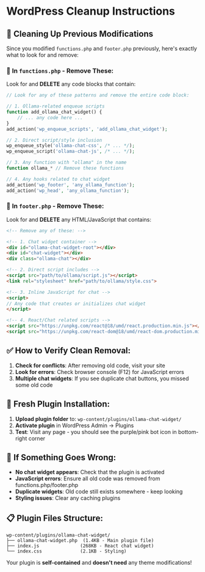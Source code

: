 # WordPress Cleanup Instructions

## 🧹 Cleaning Up Previous Modifications

Since you modified `functions.php` and `footer.php` previously, here's exactly what to look for and remove:

### 📝 **In `functions.php` - Remove These:**

Look for and **DELETE** any code blocks that contain:

```php
// Look for any of these patterns and remove the entire code block:

// 1. Ollama-related enqueue scripts
function add_ollama_chat_widget() {
    // ... any code here ...
}
add_action('wp_enqueue_scripts', 'add_ollama_chat_widget');

// 2. Direct script/style inclusion
wp_enqueue_style('ollama-chat-css', /* ... */);
wp_enqueue_script('ollama-chat-js', /* ... */);

// 3. Any function with "ollama" in the name
function ollama_* // Remove these functions

// 4. Any hooks related to chat widget
add_action('wp_footer', 'any_ollama_function');
add_action('wp_head', 'any_ollama_function');
```

### 📝 **In `footer.php` - Remove These:**

Look for and **DELETE** any HTML/JavaScript that contains:

```html
<!-- Remove any of these: -->

<!-- 1. Chat widget container -->
<div id="ollama-chat-widget-root"></div>
<div id="chat-widget"></div>
<div class="ollama-chat"></div>

<!-- 2. Direct script includes -->
<script src="path/to/ollama/script.js"></script>
<link rel="stylesheet" href="path/to/ollama/style.css">

<!-- 3. Inline JavaScript for chat -->
<script>
// Any code that creates or initializes chat widget
</script>

<!-- 4. React/Chat related scripts -->
<script src="https://unpkg.com/react@18/umd/react.production.min.js"></script>
<script src="https://unpkg.com/react-dom@18/umd/react-dom.production.min.js"></script>
```

## ✅ **How to Verify Clean Removal:**

1. **Check for conflicts**: After removing old code, visit your site
2. **Look for errors**: Check browser console (F12) for JavaScript errors
3. **Multiple chat widgets**: If you see duplicate chat buttons, you missed some old code

## 🚀 **Fresh Plugin Installation:**

1. **Upload plugin folder** to: `wp-content/plugins/ollama-chat-widget/`
2. **Activate plugin** in WordPress Admin → Plugins
3. **Test**: Visit any page - you should see the purple/pink bot icon in bottom-right corner

## 🔧 **If Something Goes Wrong:**

- **No chat widget appears**: Check that the plugin is activated
- **JavaScript errors**: Ensure all old code was removed from functions.php/footer.php
- **Duplicate widgets**: Old code still exists somewhere - keep looking
- **Styling issues**: Clear any caching plugins

## 📋 **Plugin Files Structure:**
```
wp-content/plugins/ollama-chat-widget/
├── ollama-chat-widget.php  (1.4KB - Main plugin file)
├── index.js               (268KB - React chat widget)
└── index.css              (2.1KB - Styling)
```

Your plugin is **self-contained** and **doesn't need** any theme modifications!
